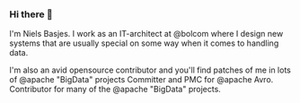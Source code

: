 ### Hi there 👋

I'm Niels Basjes.
I work as an IT-architect at @bolcom where I design new systems that are usually special on some way when it comes to handling data.

I'm also an avid opensource contributor and you'll find patches of me in lots of @apache "BigData" projects
Committer and PMC for @apache Avro. Contributor for many of the @apache "BigData" projects.
